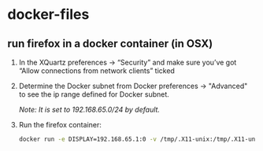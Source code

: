 # docker-files

## run firefox in a docker container (in OSX)

1. In the XQuartz preferences -> “Security” and make sure you’ve got “Allow connections from network clients” ticked

2. Determine the Docker subnet from Docker preferences -> "Advanced" to see the ip range defined for Docker subnet.  

    *Note: It is set to 192.168.65.0/24 by default.*

3.  Run the firefox container:

    ```bash
    docker run -e DISPLAY=192.168.65.1:0 -v /tmp/.X11-unix:/tmp/.X11-unix jrhea/firefox
    ```
